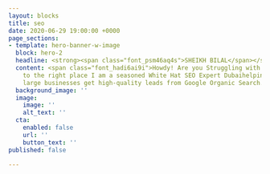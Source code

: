 ```yaml
---
layout: blocks
title: seo
date: 2020-06-29 19:00:00 +0000
page_sections:
- template: hero-banner-w-image
  block: hero-2
  headline: <strong><span class="font_psm46aq4s">SHEIKH BILAL</span></strong>
  content: <span class="font_hadi6ai9i">Howdy! Are you Struggling with SEO? You came
    to the right place I am a seasoned White Hat SEO Expert Dubaihelping small and
    large businesses get high-quality leads from Google Organic Search.</span>
  background_image: ''
  image:
    image: ''
    alt_text: ''
  cta:
    enabled: false
    url: ''
    button_text: ''
published: false

---
```

